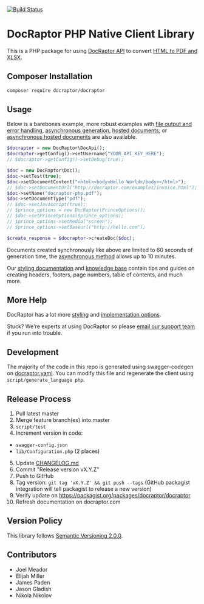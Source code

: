 [![Build Status](https://travis-ci.org/DocRaptor/docraptor-php.svg?branch=master)](https://travis-ci.org/DocRaptor/docraptor-php)

# DocRaptor PHP Native Client Library

This is a PHP package for using [DocRaptor API](https://docraptor.com/documentation) to convert [HTML to PDF and XLSX](https://docraptor.com).


## Composer Installation

```bash
composer require docraptor/docraptor
```

## Usage

Below is a barebones example, more robust examples with [file output and error handling](examples/sync.php), [asynchronous generation](examples/async.php), [hosted documents](examples/sync_hosted.php), or [asynchronous hosted documents](examples/async_hosted.php) are also available.

```php
$docraptor = new DocRaptor\DocApi();
$docraptor->getConfig()->setUsername("YOUR_API_KEY_HERE");             // this key works for test documents
// $docraptor->getConfig()->setDebug(true);

$doc = new DocRaptor\Doc();
$doc->setTest(true);                                                   // test documents are free but watermarked
$doc->setDocumentContent("<html><body>Hello World</body></html>");     // supply content directly
// $doc->setDocumentUrl("http://docraptor.com/examples/invoice.html"); // or use a url
$doc->setName("docraptor-php.pdf");                                    // help you find a document later
$doc->setDocumentType("pdf");                                          // pdf or xls or xlsx
// $doc->setJavascript(true);                                          // enable JavaScript processing
// $prince_options = new DocRaptor\PrinceOptions();                    // pdf-specific options
// $doc->setPrinceOptions($prince_options);
// $prince_options->setMedia("screen");                                // use screen styles instead of print styles
// $prince_options->setBaseurl("http://hello.com");                    // pretend URL when using document_content

$create_response = $docraptor->createDoc($doc);
```

Documents created synchronously like above are limited to 60 seconds of generation time, the [asynchronous method](examples/async.php) allows up to 10 minutes.

Our [styling documentation](https://docraptor.com/documentation/style) and [knowledge base](https://help.docraptor.com) contain tips and guides on creating headers, footers, page numbers, table of contents, and much more.

## More Help

DocRaptor has a lot more [styling](https://docraptor.com/documentation/style) and [implementation options](https://docraptor.com/documentation/api).

Stuck? We're experts at using DocRaptor so please [email our support team](mailto:support@docraptor.com) if you run into trouble.


## Development

The majority of the code in this repo is generated using swagger-codegen on [docraptor.yaml](docraptor.yaml). You can modify this file and regenerate the client using `script/generate_language php`.


## Release Process

1. Pull latest master
2. Merge feature branch(es) into master
3. `script/test`
4. Increment version in code:
  - `swagger-config.json`
  - `lib/Configuration.php` (2 places)
5. Update [CHANGELOG.md](CHANGELOG.md)
6. Commit "Release version vX.Y.Z"
7. Push to GitHub
8. Tag version: `git tag 'vX.Y.Z' && git push --tags` (GitHub packagist integration will tell packagist to release a new version)
9. Verify update on https://packagist.org/packages/docraptor/docraptor
10. Refresh documentation on docraptor.com


## Version Policy

This library follows [Semantic Versioning 2.0.0](http://semver.org).

## Contributors

* Joel Meador
* Elijah Miller
* James Paden
* Jason Gladish
* Nikola Nikolov
